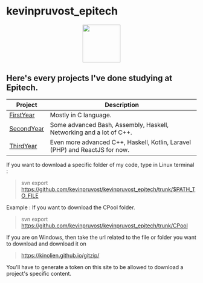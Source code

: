 # kevinpruvost_epitech

<p align="center">
  <img src="https://r2enc-static.totalwar.com/images/icons/factions/carthage/mon_256.png" width="100">
</p>

## Here's every projects I've done studying at Epitech.

| Project | Description |
|---------|-------------|
| [FirstYear]  | Mostly in C language. |
| [SecondYear] | Some advanced Bash, Assembly, Haskell, Networking and a lot of C++. |
| [ThirdYear]  | Even more advanced C++, Haskell, Kotlin, Laravel (PHP) and ReactJS for now. |

[FirstYear]: https://github.com/kevinpruvost/kevinpruvost_epitech/tree/master/FirstYear
[SecondYear]: https://github.com/kevinpruvost/kevinpruvost_epitech/tree/master/SecondYear
[ThirdYear]: https://github.com/kevinpruvost/kevinpruvost_epitech/tree/master/ThirdYear

If you want to download a specific folder of my code, type in Linux terminal :<br>
> svn export https://github.com/kevinpruvost/kevinpruvost_epitech/trunk/$PATH_TO_FILE</br>

Example : 
If you want to download the CPool folder.<br>
> svn export https://github.com/kevinpruvost/kevinpruvost_epitech/trunk/CPool </br>

If you are on Windows, then take the url related to the file or folder you want to download and download it on 
> https://kinolien.github.io/gitzip/</br>

You'll have to generate a token on this site to be allowed to download a project's specific content.

